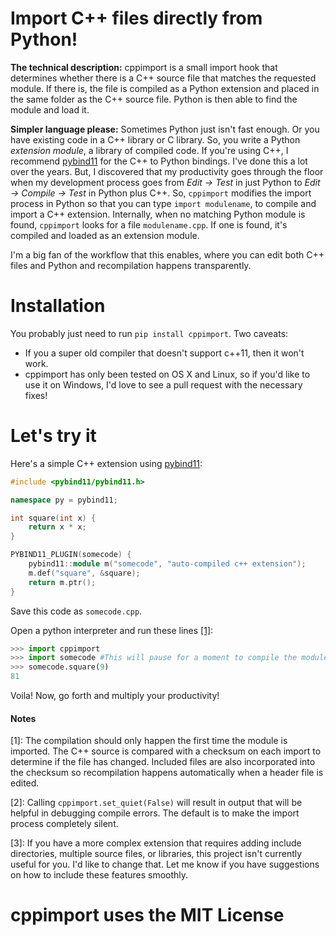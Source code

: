 # Import C++ files directly from Python!

**The technical description:** cppimport is a small import hook that determines whether there is a C++ source file that matches the requested module. If there is, the file is compiled as a Python extension and placed in the same folder as the C++ source file. Python is then able to find the module and load it. 

**Simpler language please:** Sometimes Python just isn't fast enough. Or you have existing code in a C++ library or C library. So, you write a Python *extension module*, a library of compiled code. If you're using C++, I recommend [pybind11](https://github.com/pybind/pybind11) for the C++ to Python bindings. I've done this a lot over the years. But, I discovered that my productivity goes through the floor when my development process goes from *Edit -> Test* in just Python to *Edit -> Compile -> Test* in Python plus C++. So, `cppimport` modifies the import process in Python so that you can type `import modulename`, to compile and import a C++ extension. Internally, when no matching Python module is found, `cppimport` looks for a file `modulename.cpp`. If one is found, it's compiled and loaded as an extension module.

I'm a big fan of the workflow that this enables, where you can edit both C++ files and Python and recompilation happens transparently.

# Installation
You probably just need to run `pip install cppimport`. 
Two caveats:
* If you a super old compiler that doesn't support c++11, then it won't work. 
* cppimport has only been tested on OS X and Linux, so if you'd like to use it on Windows, I'd love to see a pull request with the necessary fixes!

# Let's try it
Here's a simple C++ extension using [pybind11](https://github.com/pybind/pybind11):
```c++
#include <pybind11/pybind11.h>

namespace py = pybind11;

int square(int x) {
    return x * x;
}

PYBIND11_PLUGIN(somecode) {
    pybind11::module m("somecode", "auto-compiled c++ extension");
    m.def("square", &square);
    return m.ptr();
}
```

Save this code as `somecode.cpp`.

Open a python interpreter and run these lines [\[1\]](#notes):
```python
>>> import cppimport
>>> import somecode #This will pause for a moment to compile the module
>>> somecode.square(9)
81
```

Voila! Now, go forth and multiply your productivity!

#### Notes
[1]: The compilation should only happen the first time the module is imported. The C++ source is compared with a checksum on each import to determine if the file has changed. Included files are also incorporated into the checksum so recompilation happens automatically when a header file is edited.

[2]: Calling `cppimport.set_quiet(False)` will result in output that will be helpful in debugging compile errors. The default is to make the import process completely silent.

[3]: If you have a more complex extension that requires adding include directories, multiple source files, or libraries, this project isn't currently useful for you. I'd like to change that. Let me know if you have suggestions on how to include these features smoothly.

# cppimport uses the MIT License
